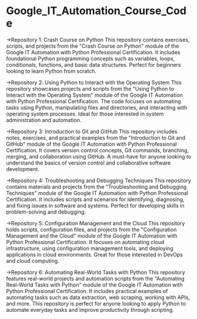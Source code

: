 # Google_IT_Automation_Course_Code

->Repository 1: Crash Course on Python
This repository contains exercises, scripts, and projects from the "Crash Course on Python" module of the Google IT Automation with Python Professional Certification. It includes foundational Python programming concepts such as variables, loops, conditionals, functions, and basic data structures. Perfect for beginners looking to learn Python from scratch.


->Repository 2: Using Python to Interact with the Operating System
This repository showcases projects and scripts from the "Using Python to Interact with the Operating System" module of the Google IT Automation with Python Professional Certification. The code focuses on automating tasks using Python, manipulating files and directories, and interacting with operating system processes. Ideal for those interested in system administration and automation.


->Repository 3: Introduction to Git and GitHub
This repository includes notes, exercises, and practical examples from the "Introduction to Git and GitHub" module of the Google IT Automation with Python Professional Certification. It covers version control concepts, Git commands, branching, merging, and collaboration using GitHub. A must-have for anyone looking to understand the basics of version control and collaborative software development.


->Repository 4: Troubleshooting and Debugging Techniques
This repository contains materials and projects from the "Troubleshooting and Debugging Techniques" module of the Google IT Automation with Python Professional Certification. It includes scripts and scenarios for identifying, diagnosing, and fixing issues in software and systems. Perfect for developing skills in problem-solving and debugging.


->Repository 5: Configuration Management and the Cloud
This repository holds scripts, configuration files, and projects from the "Configuration Management and the Cloud" module of the Google IT Automation with Python Professional Certification. It focuses on automating cloud infrastructure, using configuration management tools, and deploying applications in cloud environments. Great for those interested in DevOps and cloud computing.


->Repository 6: Automating Real-World Tasks with Python
This repository features real-world projects and automation scripts from the "Automating Real-World Tasks with Python" module of the Google IT Automation with Python Professional Certification. It includes practical examples of automating tasks such as data extraction, web scraping, working with APIs, and more. This repository is perfect for anyone looking to apply Python to automate everyday tasks and improve productivity through scripting.

